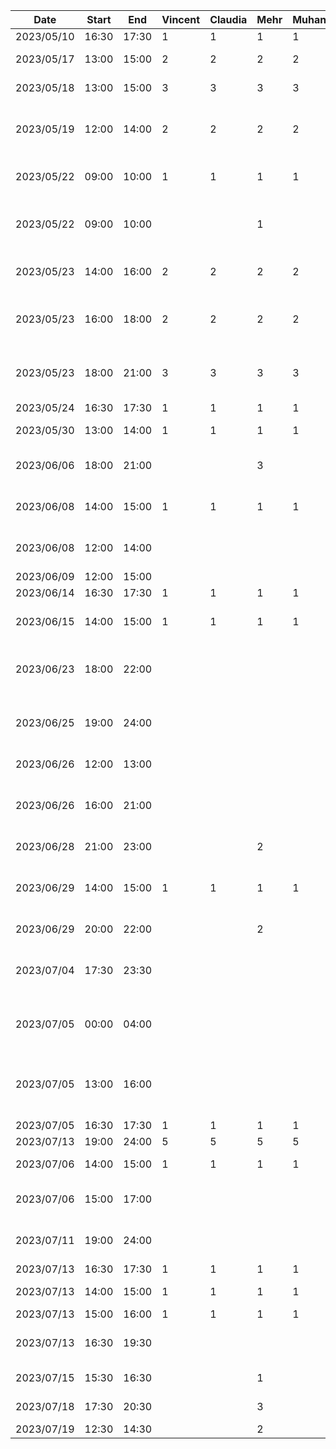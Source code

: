 | Date       | Start | End   | Vincent | Claudia | Mehr | Muhana | Maria | Daniel | Task                                                 |
|------------|-------|-------|---------|---------|------|--------|-------|--------|------------------------------------------------------|
| 2023/05/10 | 16:30 | 17:30 | 1       | 1       | 1    | 1      | 1     | 1      | FDYP class 1                                         |
| 2023/05/17 | 13:00 | 15:00 | 2       | 2       | 2    | 2      | 2     | 2      | Brainstorming group meeting                          |
| 2023/05/18 | 13:00 | 15:00 | 3       | 3       | 3    | 3      | 3     | 3      | Brainstorming group meeting                          |
| 2023/05/19 | 12:00 | 14:00 | 2       | 2       | 2    | 2      | 2     | 2      | Potential consultant meeting (Zahedi)                |
| 2023/05/22 | 09:00 | 10:00 | 1       | 1       | 1    | 1      | 1     | 1      | Potential consultant meeting (Carr)                  |
| 2023/05/22 | 09:00 | 10:00 |         |         | 1    |        | 1     |        | Potential consultant meeting (Harder)                |
| 2023/05/23 | 14:00 | 16:00 | 2       | 2       | 2    | 2      | 2     | 2      | Consultant meeting (El-Hag)                          |
| 2023/05/23 | 16:00 | 18:00 | 2       | 2       | 2    | 2      | 2     | 2      | Group meeting discussing consultant options          |
| 2023/05/23 | 18:00 | 21:00 | 3       | 3       | 3    | 3      | 3     | 3      | Consultant meeting (abstract, planning)              |
| 2023/05/24 | 16:30 | 17:30 | 1       | 1       | 1    | 1      | 1     | 1      | FYDP class 2                                         |
| 2023/05/30 | 13:00 | 14:00 | 1       | 1       | 1    | 1      | 1     | 1      | Project spec meeting                                 |
| 2023/06/06 | 18:00 | 21:00 |         |         | 3    |        |       | 3      | FP and NFP research for spec doc                     |
| 2023/06/08 | 14:00 | 15:00 | 1       | 1       | 1    | 1      | 1     | 1      | Consultant/grad student meeting                      |
| 2023/06/08 | 12:00 | 14:00 |         |         |      |        |       | 2      | Image preprocessing research                         |
| 2023/06/09 | 12:00 | 15:00 |         |         |      |        |       | 3      | CNN research                                         |
| 2023/06/14 | 16:30 | 17:30 | 1       | 1       | 1    | 1      | 1     | 1      | FYDP class 3                                         |
| 2023/06/15 | 14:00 | 15:00 | 1       | 1       | 1    | 1      | 1     | 1      | Consultant meeting/group delegation                  |
| 2023/06/23 | 18:00 | 22:00 |         |         |      |        |       | 4      | CNN script setup with MNIST temp data                |
| 2023/06/25 | 19:00 | 24:00 |         |         |      |        |       | 5      | Image preprocessing - single augmentation            |
| 2023/06/26 | 12:00 | 13:00 |         |         |      |        |       | 1      | Detailed design doc work                             |
| 2023/06/26 | 16:00 | 21:00 |         |         |      |        |       | 5      | Preprocessing automation and sequential augmentation |
| 2023/06/28 | 21:00 | 23:00 |         |         | 2    |        |       | 2      | Further CNN research                                 |
| 2023/06/29 | 14:00 | 15:00 | 1       | 1       | 1    | 1      | 1     | 1      | Consultant meeting (doc work and next steps)         |
| 2023/06/29 | 20:00 | 22:00 |         |         | 2    |        |       | 2      | Detailed design doc work                             |
| 2023/07/04 | 17:30 | 23:30 |         |         |      |        |       | 6      | Implemented EfficientNetB0 (MNIST doesn't plot)      |
| 2023/07/05 | 00:00 | 04:00 |         |         |      |        |       | 4      | Random search for preprocessed images to train       |
| 2023/07/05 | 13:00 | 16:00 |         |         |      |        |       | 3      | Preprocessed image testing with 1st pretrained model |
| 2023/07/05 | 16:30 | 17:30 | 1       | 1       | 1    | 1      | 1     | 1      | FYDP class 4                                         |
| 2023/07/13 | 19:00 | 24:00 | 5       | 5       | 5    | 5      | 5     | 5      | Group meeting                                        |
| 2023/07/06 | 14:00 | 15:00 | 1       | 1       | 1    | 1      | 1     | 1      | Consultant meeting                                   |
| 2023/07/06 | 15:00 | 17:00 |         |         |      |        |       | 2      | Added confusion matrix                               |
| 2023/07/11 | 19:00 | 24:00 |         |         |      |        |       | 5      | Debugging accuracy and loss                          |
| 2023/07/13 | 16:30 | 17:30 | 1       | 1       | 1    | 1      | 1     | 1      | FYDP class 5                                         |
| 2023/07/13 | 14:00 | 15:00 | 1       | 1       | 1    | 1      | 1     | 1      | Consultant meeting                                   |
| 2023/07/13 | 15:00 | 16:00 | 1       | 1       | 1    | 1      | 1     | 1      | Group meeting                                        |
| 2023/07/13 | 16:30 | 19:30 |         |         |      |        |       | 3      | Fixed training and testing image selection           |
| 2023/07/15 | 15:30 | 16:30 |         |         | 1    |        |       |        | Streamline setup                                     |
| 2023/07/18 | 17:30 | 20:30 |         |         | 3    |        |       |        | Refactoring, bug testing                             |
| 2023/07/19 | 12:30 | 14:30 |         |         | 2    |        |       |        | Bug fix                                              |
